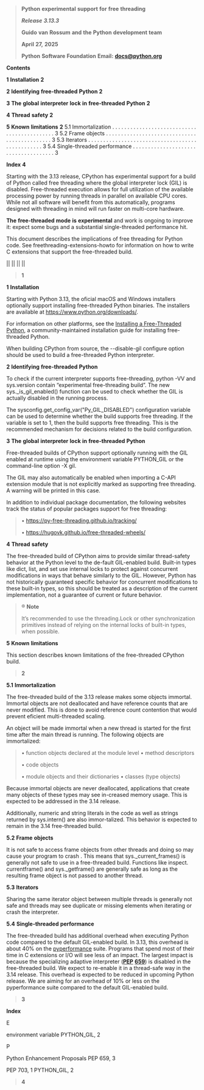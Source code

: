 > **Python** **experimental** **support** **for** **free** **threading**
>
> ***Release*** ***3.13.3***
>
> **Guido** **van** **Rossum** **and** **the** **Python**
> **development** **team**
>
> **April** **27,** **2025**
>
> **Python** **Software** **Foundation** **Email:** **docs@python.org**

**Contents**

**1** **Installation** **2**

**2** **Identifying** **free-threaded** **Python** **2**

**3** **The** **global** **interpreter** **lock** **in**
**free-threaded** **Python** **2**

**4** **Thread** **safety** **2**

**5** **Known** **limitations** **2** 5.1 Immortalization . . . . . . .
. . . . . . . . . . . . . . . . . . . . . . . . . . . . . . . . . . . .
. 3 5.2 Frame objects . . . . . . . . . . . . . . . . . . . . . . . . .
. . . . . . . . . . . . . . . . . . . . 3 5.3 Iterators . . . . . . . .
. . . . . . . . . . . . . . . . . . . . . . . . . . . . . . . . . . . .
. . . . 3 5.4 Single-threaded performance . . . . . . . . . . . . . . .
. . . . . . . . . . . . . . . . . . . . . . 3

**Index** **4**

Starting with the 3.13 release, CPython has experimental support for a
build of Python called free threading where the global interpreter lock
(GIL) is disabled. Free-threaded execution allows for full utilization
of the available processing power by running threads in parallel on
available CPU cores. While not all software will benefit from this
automatically, programs designed with threading in mind will run faster
on multi-core hardware.

**The** **free-threaded** **mode** **is** **experimental** and work is
ongoing to improve it: expect some bugs and a substantial
single-threaded performance hit.

This document describes the implications of free threading for Python
code. See freethreading-extensions-howto for information on how to write
C extensions that support the free-threaded build.

||
||
||
||

> **1**

**1** **Installation**

Starting with Python 3.13, the oficial macOS and Windows installers
optionally support installing free-threaded Python binaries. The
installers are available at <https://www.python.org/downloads/>.

For information on other platforms, see the [Installing a Free-Threaded
Python](https://py-free-threading.github.io/installing_cpython/), a
community-maintained installation guide for installing free-threaded
Python.

When building CPython from source, the --disable-gil configure option
should be used to build a free-threaded Python interpreter.

**2** **Identifying** **free-threaded** **Python**

To check if the current interpreter supports free-threading, python -VV
and sys.version contain “experimental free-threading build”. The new
sys.\_is_gil_enabled() function can be used to check whether the GIL is
actually disabled in the running process.

The sysconfig.get_config_var("Py_GIL_DISABLED") configuration variable
can be used to determine whether the build supports free threading. If
the variable is set to 1, then the build supports free threading. This
is the recommended mechanism for decisions related to the build
configuration.

**3** **The** **global** **interpreter** **lock** **in**
**free-threaded** **Python**

Free-threaded builds of CPython support optionally running with the GIL
enabled at runtime using the environment variable PYTHON_GIL or the
command-line option -X gil.

The GIL may also automatically be enabled when importing a C-API
extension module that is not explicitly marked as supporting free
threading. A warning will be printed in this case.

In addition to individual package documentation, the following websites
track the status of popular packages support for free threading:

> • <https://py-free-threading.github.io/tracking/>
>
> • <https://hugovk.github.io/free-threaded-wheels/>

**4** **Thread** **safety**

The free-threaded build of CPython aims to provide similar thread-safety
behavior at the Python level to the de-fault GIL-enabled build. Built-in
types like dict, list, and set use internal locks to protect against
concurrent modifications in ways that behave similarly to the GIL.
However, Python has not historically guaranteed specific behavior for
concurrent modifications to these built-in types, so this should be
treated as a description of the current implementation, not a guarantee
of current or future behavior.

> ® **Note**
>
> It’s recommended to use the threading.Lock or other synchronization
> primitives instead of relying on the internal locks of built-in types,
> when possible.

**5** **Known** **limitations**

This section describes known limitations of the free-threaded CPython
build.

> **2**

**5.1** **Immortalization**

The free-threaded build of the 3.13 release makes some objects immortal.
Immortal objects are not deallocated and have reference counts that are
never modified. This is done to avoid reference count contention that
would prevent eficient multi-threaded scaling.

An object will be made immortal when a new thread is started for the
first time after the main thread is running. The following objects are
immortalized:

> • function objects declared at the module level • method descriptors
>
> • code objects
>
> • module objects and their dictionaries • classes (type objects)

Because immortal objects are never deallocated, applications that create
many objects of these types may see in-creased memory usage. This is
expected to be addressed in the 3.14 release.

Additionally, numeric and string literals in the code as well as strings
returned by sys.intern() are also immor-talized. This behavior is
expected to remain in the 3.14 free-threaded build.

**5.2** **Frame** **objects**

It is not safe to access frame objects from other threads and doing so
may cause your program to crash . This means that sys.\_current_frames()
is generally not safe to use in a free-threaded build. Functions like
inspect. currentframe() and sys.\_getframe() are generally safe as long
as the resulting frame object is not passed to another thread.

**5.3** **Iterators**

Sharing the same iterator object between multiple threads is generally
not safe and threads may see duplicate or missing elements when
iterating or crash the interpreter.

**5.4** **Single-threaded** **performance**

The free-threaded build has additional overhead when executing Python
code compared to the default GIL-enabled build. In 3.13, this overhead
is about 40% on the
[pyperformance](https://pyperformance.readthedocs.io/) suite. Programs
that spend most of their time in C extensions or I/O will see less of an
impact. The largest impact is because the specializing adaptive
interpreter ([**PEP**](https://peps.python.org/pep-0659/)
[**659**](https://peps.python.org/pep-0659/)) is disabled in the
free-threaded build. We expect to re-enable it in a thread-safe way in
the 3.14 release. This overhead is expected to be reduced in upcoming
Python release. We are aiming for an overhead of 10% or less on the
pyperformance suite compared to the default GIL-enabled build.

> **3**

**Index**

E

environment variable PYTHON_GIL, 2

P

Python Enhancement Proposals PEP 659, 3

PEP 703, 1 PYTHON_GIL, 2

> **4**
